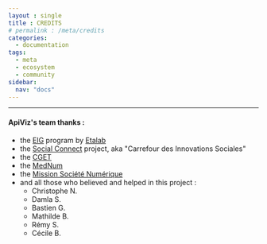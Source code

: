 ```yaml
---
layout : single
title : CREDITS
# permalink : /meta/credits
categories:
  - documentation
tags:
  - meta
  - ecosystem
  - community
sidebar:
  nav: "docs"
---
```


-----
#### ApiViz's team thanks :

- the [EIG](https://entrepreneur-interet-general.etalab.gouv.fr/) program by [Etalab](https://www.etalab.gouv.fr/)
- the [Social Connect](https://entrepreneur-interet-general.etalab.gouv.fr/defi/2017/09/26/socialconnect/) project, aka "Carrefour des Innovations Sociales"
- the [CGET](http://www.cget.gouv.fr/)
- the [MedNum](https://lamednum.coop)
- the [Mission Société Numérique](https://societenumerique.gouv.fr)
- and all those who believed and helped in this project :
    - Christophe N.
    - Damla S.
    - Bastien G.
    - Mathilde B.
    - Rémy S.
    - Cécile B.
